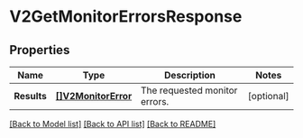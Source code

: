 # V2GetMonitorErrorsResponse

## Properties

Name | Type | Description | Notes
------------ | ------------- | ------------- | -------------
**Results** | [**[]V2MonitorError**](v2MonitorError.md) | The requested monitor errors. | [optional] 

[[Back to Model list]](../README.md#documentation-for-models) [[Back to API list]](../README.md#documentation-for-api-endpoints) [[Back to README]](../README.md)


